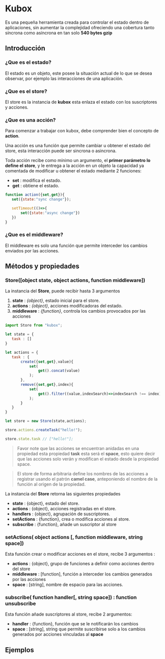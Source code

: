 # Kubox

Es una pequeña herramienta creada para controlar el estado dentro de aplicaciones, sin aumentar la complejidad ofreciendo una cobertura tanto síncrona como asíncrona en tan solo **540 bytes gzip**

## Introducción

### ¿Que es el estado?

El estado es un objeto, este posee la situación actual de lo que se desea observar, por ejemplo las interacciones de una aplicación.

### ¿Que es el store?

El store es la instancia de **kubox** esta enlaza el estado con los suscriptores y acciones.


### ¿Que es una acción?

Para comenzar a trabajar con kubox, debe comprender bien el concepto de **action**.

Una acción es una función que permite cambiar u obtener el estado del store, esta interacción puede ser sincrona o asincrona.

Toda acción recibe como mínimo un argumento, el **primer parámetro lo define el store**, y le entrega a la acción en un objeto la capacidad ya comentada de modificar u obtener el estado mediante 2 funciones:

* **set** : modifica el estado.
* **get** : obtiene el estado.

```javascript
function action({set,get}){
   set({state:"sync change"});

   setTimeout(()=>{
       set({state:"async change"})
   })
}
```

### ¿Que es el middleware?

El middleware es solo una función que permite interceder los cambios enviados por las acciones.




## Métodos y propiedades

### Store([object state, object actions, function middleware])

La instancia del **Store**, puede recibir hasta 3 argumentos

1. **state** : *{object}*, estado inicial para el store.
2. **actions** : *{object}*, acciones modificadoras del estado.
2. **middleware** : *{function}*, controla los cambios provocados por las acciones


``` javascript
import Store from "kubox";

let state = {
   task : []
}

let actions = {
   task : {
       create({set,get},value){
           set(
               get().concat(value)
           );
       },
       remove({set,get},index){
           set(
               get().filter((value,indexSearch)=>indexSearch !== index)
           );
       }
   }
}

let store = new Store(state,actions);

store.actions.createTask("hello!");

store.state.task // ["hello!"];

```
> Favor note que las acciones se encuentran anidadas en una propiedad esta propiedad **task** esta será el **space**, esto quiere decir que las acciones solo verán y modifican el estado desde la propiedad space.

> El store de forma arbitraria define los nombres de las acciones a registrar usando el patrón **camel case**, anteponiendo el nombre de la función al origen de la propiedad.

La instancia del **Store** retorna las siguientes propiedades

* **state** : {object}, estado del store.
* **actions** : {object}, acciones registradas en el store.
* **handlers** : {object}, agrupación de suscriptores.
* **setActions** : {function}, crea o modifica acciones al store.
* **subscribe** : {function}, añade un suscriptor al store

### setActions( object actions [, function middleware, string space])

Esta función crear o modificar acciones en el store, recibe 3 argumentos :

* **actions** : {object}, grupo de funciones a definir como acciones dentro del store
* **middleware** : [function], función a interceder los cambios generados por las acciones
* **space** : [string], nombre de espacio para las acciones.

### subscribe( function handler[, string  space]) : function unsubscribe

Esta función añade suscriptores al store, recibe 2 argumentos:

* **handler** : {function}, función que se le notificarán los cambios
* **space** : [string], string que permite suscribirse solo a los cambios generados por acciones vinculadas al **space**

## Ejemplos

